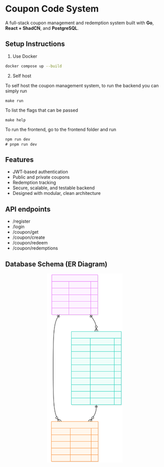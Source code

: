 # Coupon Code System

A full-stack coupon management and redemption system built with **Go**, **React + ShadCN**, and **PostgreSQL**.


## Setup Instructions

1. Use Docker
```bash
docker compose up --build
```

2. Self host

To self host the coupon management system, to run the backend you can simply run
```
make run
```
To list the flags that can be passed
```
make help
```

To run the frontend, go to the frontend folder and run
```
npm run dev
# pnpm run dev
```

## Features

-  JWT-based authentication
-  Public and private coupons
-  Redemption tracking
-  Secure, scalable, and testable backend
-  Designed with modular, clean architecture

## API endpoints

- /register
- /login
- /coupon/get
- /coupon/create
- /coupon/redeem
- /coupon/redemptions

## Database Schema (ER Diagram)

<center>
<img src="./assets/erd.svg" height="600px" />
</center>
